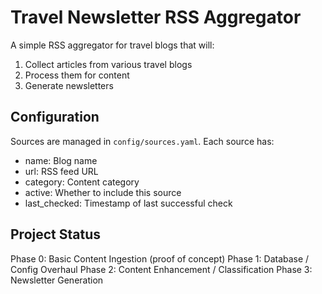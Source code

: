 # Travel Newsletter RSS Aggregator

A simple RSS aggregator for travel blogs that will:
1. Collect articles from various travel blogs
2. Process them for content
3. Generate newsletters

## Configuration

Sources are managed in `config/sources.yaml`. Each source has:
- name: Blog name
- url: RSS feed URL
- category: Content category
- active: Whether to include this source
- last_checked: Timestamp of last successful check

## Project Status
Phase 0: Basic Content Ingestion (proof of concept)
Phase 1: Database / Config Overhaul
Phase 2: Content Enhancement / Classification
Phase 3: Newsletter Generation
